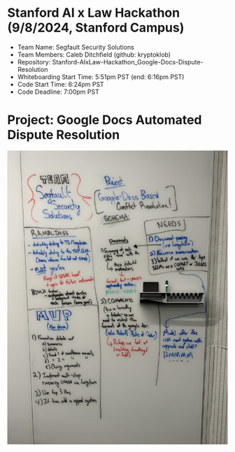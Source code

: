 # Stanford AI x Law Hackathon (9/8/2024, Stanford Campus)
- Team Name: Segfault Security Solutions
- Team Members: Caleb Ditchfield (github: kryptoklob)
- Repository: Stanford-AIxLaw-Hackathon_Google-Docs-Dispute-Resolution
- Whiteboarding Start Time: 5:51pm PST (end: 6:16pm PST)
- Code Start Time: 6:24pm PST
- Code Deadline: 7:00pm PST

# Project: Google Docs Automated Dispute Resolution

![Here's the plan - whiteboarded out just now in one of the hacking rooms @ the Stanford AI x Law hackathon.](whiteboarded-project.png)
